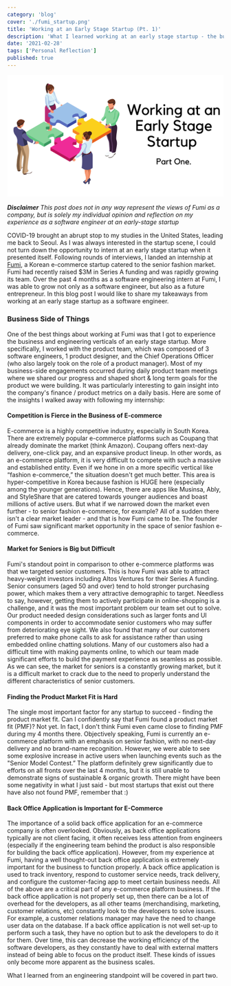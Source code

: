 ```yaml
---
category: 'blog'
cover: './fumi_startup.png'
title: 'Working at an Early Stage Startup (Pt. 1)'
description: 'What I learned working at an early stage startup - the business side'
date: '2021-02-28'
tags: ['Personal Reflection']
published: true
---
```


![Blog Post Thumbnail](./fumi_startup.png)

***Disclaimer***  *This post does not in any way represent the views of Fumi as a company, but is solely my individual opinion and reflection on my experience as a software engineer at an early-stage startup*

COVID-19 brought an abrupt stop to my studies in the United States, leading me back to Seoul. As I was always interested in the startup scene, I could not turn down the opportunity to intern at an early stage startup when it presented itself. Following rounds of interviews, I landed an internship at [Fumi](https://fumi.co.kr/main/home/home), a Korean e-commerce startup catered to the senior fashion market. Fumi had recently raised $3M in Series A funding and was rapidly growing its team. Over the past 4 months as a software engineering intern at Fumi, I was able to grow not only as a software engineer, but also as a future entrepreneur. In this blog post I would like to share my takeaways from working at an early stage startup as a software engineer.

### Business Side of Things

One of the best things about working at Fumi was that I got to experience the business and engineering verticals of an early stage startup. More specifically, I worked with the product team, which was composed of 3 software engineers, 1 product designer, and the Chief Operations Officer (who also largely took on the role of a product manager). Most of my business-side engagements occurred during daily product team meetings where we shared our progress and shaped short & long term goals for the product we were building. It was particularly interesting to gain insight into the company's finance / product metrics on a daily basis. Here are some of the insights I walked away with following my internship:

#### Competition is Fierce in the Business of E-commerce
E-commerce is a highly competitive industry, especially in South Korea. There are extremely popular e-commerce platforms such as Coupang that already dominate the market (think Amazon). Coupang offers next-day delivery, one-click pay, and an expansive product lineup. In other words, as an e-commerce platform, it is very difficult to compete with such a massive and established entity. Even if we hone in on a more specific vertical like “fashion e-commerce,” the situation doesn't get much better. This area is hyper-competitive in Korea because fashion is HUGE here (especially among the younger generations). Hence, there are apps like Musinsa, Ably, and StyleShare that are catered towards younger audiences and boast millions of active users. But what if we narrowed down the market even further - to senior fashion e-commerce, for example? All of a sudden there isn't a clear market leader - and that is how Fumi came to be. The founder of Fumi saw significant market opportunity in the space of senior fashion e-commerce.

#### Market for Seniors is Big but Difficult
Fumi's standout point in comparison to other e-commerce platforms was that we targeted senior customers. This is how Fumi was able to attract heavy-weight investors including Altos Ventures for their Series A funding. Senior consumers (aged 50 and over) tend to hold stronger purchasing power, which makes them a very attractive demographic to target. Needless to say, however, getting them to actively participate in online-shopping is a challenge, and it was the most important problem our team set out to solve. Our product needed design considerations such as larger fonts and UI components in order to accommodate senior customers who may suffer from deteriorating eye sight. We also found that many of our customers preferred to make phone calls to ask for assistance rather than using embedded online chatting solutions. Many of our customers also had a difficult time with making payments online, to which our team made significant efforts to build the payment experience as seamless as possible. As we can see, the market for seniors is a constantly growing market, but it is a difficult market to crack due to the need to properly understand the different characteristics of senior customers.

#### Finding the Product Market Fit is Hard
The single most important factor for any startup to succeed - finding the product market fit. Can I confidently say that Fumi found a product market fit (PMF)? Not yet. In fact, I don't think Fumi even came close to finding PMF during my 4 months there. Objectively speaking, Fumi is currently an e-commerce platform with an emphasis on senior fashion, with no next-day delivery and no brand-name recognition. However, we were able to see some explosive increase in active users when launching events such as the "Senior Model Contest.” The platform definitely grew significantly due to efforts on all fronts over the last 4 months, but it is still unable to demonstrate signs of sustainable & organic growth. There might have been some negativity in what I just said - but most startups that exist out there have also not found PMF, remember that :)

#### Back Office Application is Important for E-Commerce
The importance of a solid back office application for an e-commerce company is often overlooked. Obviously, as back office applications typically are not client facing, it often receives less attention from engineers (especially if the engineering team behind the product is also responsible for building the back office application). However, from my experience at Fumi, having a well thought-out back office application is extremely important for the business to function properly. A back office application is used to track inventory, respond to customer service needs, track delivery, and configure the customer-facing app to meet certain business needs. All of the above are a critical part of any e-commerce platform business. If the back office application is not properly set up, then there can be a lot of overhead for the developers, as all other teams (merchandising, marketing, customer relations, etc) constantly look to the developers to solve issues. For example, a customer relations manager may have the need to change user data on the database. If a back office application is not well set-up to perform such a task, they have no option but to ask the developers to do it for them. Over time, this can decrease the working efficiency of the software developers, as they constantly have to deal with external matters instead of being able to focus on the product itself. These kinds of issues only become more apparent as the business scales.

What I learned from an engineering standpoint will be covered in part two.
